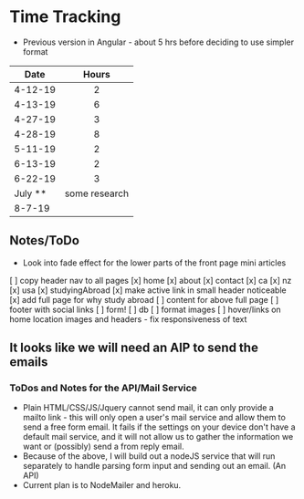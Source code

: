 # Time Tracking

* Previous version in Angular - about 5 hrs before deciding to use simpler format

| Date          | Hours         |
| ------------- |:-------------:|
| 4-12-19       | 2             |
| 4-13-19       | 6             |
| 4-27-19       | 3             |
| 4-28-19       | 8             |
| 5-11-19       | 2             |
| 6-13-19       | 2             |
| 6-22-19       | 3             |
| July **       | some research |
| 8-7-19        |               |

## Notes/ToDo

* Look into fade effect for the lower parts of the front page mini articles

[ ] copy header nav to all pages
  [x] home
  [x] about
  [x] contact
  [x] ca
  [x] nz
  [x] usa
  [x] studyingAbroad
[x] make active link in small header noticeable
[x] add full page for why study abroad
[ ] content for above full page
[ ] footer with social links
[ ] form!
[ ] db
[ ] format images
[ ] hover/links on home location images and headers - fix responsiveness of text

## It looks like we will need an AIP to send the emails

### ToDos and Notes for the API/Mail Service

* Plain HTML/CSS/JS/Jquery cannot send mail, it can only provide a mailto link - this will only open a user's mail service and allow them to send a free form email. It fails if the settings on your device don't have a default mail service, and it will not allow us to gather the information we want or (possibly) send a from reply email.
* Because of the above, I will build out a nodeJS service that will run separately to handle parsing form input and sending out an email. (An API)
* Current plan is to NodeMailer and heroku.
